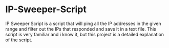 # IP-Sweeper-Script
IP Sweeper Script is a script that will ping all the IP addresses in the given range and filter out the IPs that responded and save it in a text file. This script is very familiar and i know it, but this project is a detailed explanation of the script.
